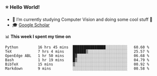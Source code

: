 ### ⭐️ Hello World!

<!--
**hologerry/hologerry** is a ✨ _special_ ✨ repository because its `README.md` (this file) appears on your GitHub profile.

Here are some ideas to get you started:

- 🔭 I’m currently working and studying on Computer Vision
- 🌱 I’m currently learning at Peking University
- 💬 Ask me about 
- 📫 How to reach me: E-mail
- 😄 Pronouns: he/his
- ⚡ Fun fact: Music is the Power
-->


- 🔭 I’m currently studying Computer Vision and doing some cool stuff 🤖
- 🎓 [Google Scholar](https://scholar.google.com/citations?user=3ykqW9wAAAAJ&hl=en)


📊 **This week I spent my time on**

<!--START_SECTION:waka-->

```text
Python         16 hrs 45 mins  ███████████████░░░░░░░░░░   60.60 %
TeX            7 hrs 4 mins    ██████▒░░░░░░░░░░░░░░░░░░   25.57 %
OpenEdge ABL   1 hr 50 mins    █▓░░░░░░░░░░░░░░░░░░░░░░░   06.68 %
Bash           1 hr 19 mins    █▒░░░░░░░░░░░░░░░░░░░░░░░   04.79 %
BibTeX         15 mins         ▒░░░░░░░░░░░░░░░░░░░░░░░░   00.92 %
Markdown       9 mins          ░░░░░░░░░░░░░░░░░░░░░░░░░   00.58 %
```

<!--END_SECTION:waka-->
